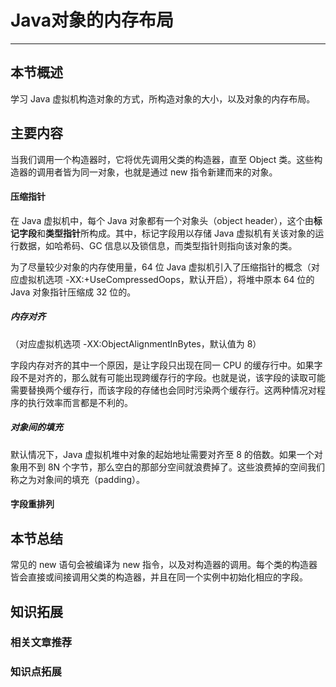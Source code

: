 # Java对象的内存布局

------

## 本节概述

学习 Java 虚拟机构造对象的方式，所构造对象的大小，以及对象的内存布局。

## 主要内容



当我们调用一个构造器时，它将优先调用父类的构造器，直至 Object 类。这些构造器的调用者皆为同一对象，也就是通过 new 指令新建而来的对象。

#### 压缩指针

在 Java 虚拟机中，每个 Java 对象都有一个对象头（object header），这个由**标记字段**和**类型指针**所构成。其中，标记字段用以存储 Java 虚拟机有关该对象的运行数据，如哈希码、GC 信息以及锁信息，而类型指针则指向该对象的类。

为了尽量较少对象的内存使用量，64 位 Java 虚拟机引入了压缩指针的概念（对应虚拟机选项 -XX:+UseCompressedOops，默认开启），将堆中原本 64 位的 Java 对象指针压缩成 32 位的。



##### 内存对齐

（对应虚拟机选项 -XX:ObjectAlignmentInBytes，默认值为 8）

字段内存对齐的其中一个原因，是让字段只出现在同一 CPU 的缓存行中。如果字段不是对齐的，那么就有可能出现跨缓存行的字段。也就是说，该字段的读取可能需要替换两个缓存行，而该字段的存储也会同时污染两个缓存行。这两种情况对程序的执行效率而言都是不利的。

##### 对象间的填充

默认情况下，Java 虚拟机堆中对象的起始地址需要对齐至 8 的倍数。如果一个对象用不到 8N 个字节，那么空白的那部分空间就浪费掉了。这些浪费掉的空间我们称之为对象间的填充（padding）。

#### 字段重排列









## 本节总结

常见的 new 语句会被编译为 new 指令，以及对构造器的调用。每个类的构造器皆会直接或间接调用父类的构造器，并且在同一个实例中初始化相应的字段。











## 知识拓展

### 相关文章推荐

### 知识点拓展

